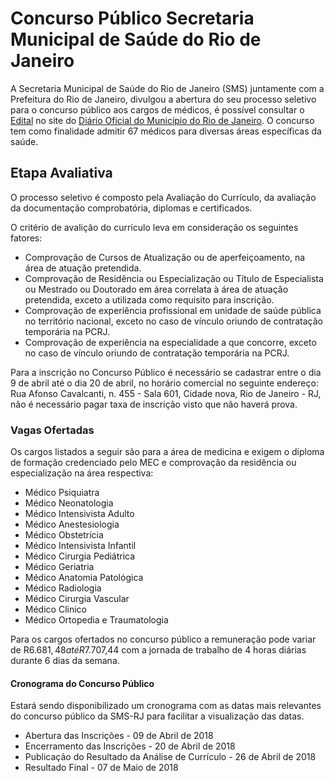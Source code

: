 # Concurso Público Secretaria Municipal de Saúde do Rio de Janeiro

A Secretaria Municipal de Saúde do Rio de Janeiro (SMS) juntamente com a Prefeitura do Rio de Janeiro, divulgou a abertura do seu processo seletivo para o concurso público aos cargos de médicos, é possível consultar o [Edital](http://www.rio.rj.gov.br/web/ic/diario-oficial) no site do [Diário Oficial do Município do Rio de Janeiro](http://www.rio.rj.gov.br/web/ic/diario-oficial). O concurso tem como finalidade admitir 67 médicos para diversas áreas específicas da saúde.



## Etapa Avaliativa

O processo seletivo é composto pela Avaliação do Currículo, da avaliação da documentação comprobatória, diplomas e certificados.

O critério de avalição do currículo leva em consideração os seguintes fatores:
* Comprovação de Cursos de Atualização ou de aperfeiçoamento, na área de atuação pretendida.
* Comprovação de Residência ou Especialização ou Título de Especialista ou Mestrado ou Doutorado em área correlata à área de atuação pretendida, exceto a utilizada como requisito para inscrição.
* Comprovação de experiência profissional em unidade de saúde pública no território nacional, exceto no caso de vínculo oriundo de contratação temporária na PCRJ. 
* Comprovação de experiência na especialidade a que concorre, exceto no caso de vínculo oriundo de contratação temporária na PCRJ.

Para a inscrição no Concurso Público é necessário se cadastrar entre o dia 9 de abril até o dia 20 de abril, no horário comercial no seguinte endereço: Rua Afonso Cavalcanti, n. 455 - Sala 601, Cidade nova, Rio de Janeiro - RJ, não é necessário pagar taxa de inscrição visto que não haverá prova.

### Vagas Ofertadas

Os cargos listados a seguir são para a área de medicina e exigem o diploma de formação credenciado pelo MEC e comprovação da residência ou especialização na área respectiva:
* Médico Psiquiatra
* Médico Neonatologia
* Médico Intensivista Adulto
* Médico Anestesiologia
* Médico Obstetrícia
* Médico Intensivista Infantil 
* Médico Cirurgia Pediátrica
* Médico Geriatria
* Médico Anatomia Patológica
* Médico Radiologia
* Médico Cirurgia Vascular
* Médico Clinico
* Médico Ortopedia e Traumatologia

Para os cargos ofertados no concurso público a remuneração pode variar de R$6.681,48 até R$7.707,44 com a jornada de trabalho de 4 horas diárias durante 6 dias da semana. 

#### Cronograma do Concurso Público  

Estará sendo disponibilizado um cronograma com as datas mais relevantes do concurso público da SMS-RJ para facilitar a visualização das datas.  

* Abertura das Inscrições - 09 de Abril de 2018  
* Encerramento das Inscrições - 20 de Abril de 2018  
* Publicação do Resultado da Análise de Currículo - 26 de Abril de 2018
* Resultado Final - 07 de Maio de 2018
